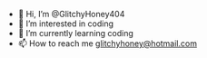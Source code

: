 - 👋 Hi, I’m @GlitchyHoney404
- 👀 I’m interested in coding
- 🌱 I’m currently learning coding
- 📫 How to reach me glitchyhoney@hotmail.com

<!---
GlitchyHoney404/GlitchyHoney404 is a ✨ special ✨ repository because its `README.md` (this file) appears on your GitHub profile.
You can click the Preview link to take a look at your changes.
--->
